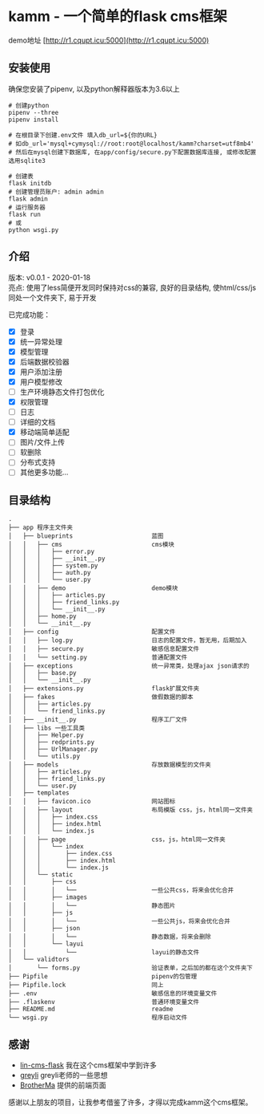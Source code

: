 # kamm - 一个简单的flask cms框架
demo地址 [http://r1.cqupt.icu:5000](http://r1.cqupt.icu:5000)
## 安装使用
确保您安装了pipenv, 以及python解释器版本为3.6以上  


```shell script
# 创建python
pipenv --three
pipenv install

# 在根目录下创建.env文件 填入db_url=${你的URL}
# 如db_url='mysql+cymysql://root:root@localhost/kamm?charset=utf8mb4'
# 然后在mysql创建下数据库, 在app/config/secure.py下配置数据库连接, 或修改配置选用sqlite3

# 创建表
flask initdb
# 创建管理员账户: admin admin
flask admin
# 运行服务器
flask run
# 或
python wsgi.py
```
## 介绍
版本: v0.0.1 - 2020-01-18  
亮点: 使用了less简便开发同时保持对css的兼容, 良好的目录结构, 使html/css/js同处一个文件夹下, 易于开发

已完成功能：

- [x] 登录
- [x] 统一异常处理
- [x] 模型管理
- [x] 后端数据校验器
- [x] 用户添加注册
- [x] 用户模型修改
- [ ] 生产环境静态文件打包优化
- [x] 权限管理
- [ ] 日志
- [ ] 详细的文档
- [x] 移动端简单适配
- [ ] 图片/文件上传
- [ ] 软删除
- [ ] 分布式支持
- [ ] 其他更多功能...

## 目录结构
    .
    ├── app 程序主文件夹
    │   ├── blueprints                      蓝图
    │   │   ├── cms                         cms模块
    │   │   │   ├── error.py
    │   │   │   ├── __init__.py
    │   │   │   ├── system.py
    │   │   │   ├── auth.py
    │   │   │   └── user.py
    │   │   ├── demo                        demo模块
    │   │   │   ├── articles.py
    │   │   │   ├── friend_links.py
    │   │   │   └── __init__.py
    │   │   ├── home.py
    │   │   └── __init__.py
    │   ├── config                          配置文件
    │   │   ├── log.py                      日志的配置文件，暂无用，后期加入
    │   │   ├── secure.py                   敏感信息配置文件
    │   │   └── setting.py                  普通配置文件
    │   ├── exceptions                      统一异常类，处理ajax json请求的
    │   │   ├── base.py
    │   │   └── __init__.py
    │   ├── extensions.py                   flask扩展文件夹
    │   ├── fakes                           做假数据的脚本
    │   │   ├── articles.py
    │   │   └── friend_links.py
    │   ├── __init__.py                     程序工厂文件
    │   ├── libs 一些工具类
    │   │   ├── Helper.py
    │   │   ├── redprints.py
    │   │   ├── UrlManager.py
    │   │   └── utils.py
    │   ├── models                          存放数据模型的文件夹
    │   │   ├── articles.py
    │   │   ├── friend_links.py
    │   │   └── user.py
    │   ├── templates
    │   │   ├── favicon.ico                 网站图标
    │   │   ├── layout                      布局模版 css，js，html同一文件夹
    │   │   │   ├── index.css 
    │   │   │   ├── index.html
    │   │   │   └── index.js
    │   │   ├── page                        css，js，html同一文件夹
    │   │   │   └── index
    │   │   │       ├── index.css
    │   │   │       ├── index.html
    │   │   │       └── index.js
    │   │   └── static
    │   │       ├── css
    │   │       │   └──                     一些公共css，将来会优化合并
    │   │       ├── images
    │   │       │   └──                     静态图片
    │   │       ├── js
    │   │       │   └──                     一些公共js，将来会优化合并
    │   │       ├── json
    │   │       │   └──                     静态数据，将来会删除
    │   │       └── layui
    │   │           └──                     layui的静态文件
    │   └── validtors
    │       └── forms.py                    验证表单，之后加的都在这个文件夹下
    ├── Pipfile                             pipenv的包管理
    ├── Pipfile.lock                        同上
    ├── .env                                敏感信息的环境变量文件
    ├── .flaskenv                           普通环境变量文件
    ├── README.md                           readme
    └── wsgi.py                             程序启动文件
## 感谢
* [lin-cms-flask](https://github.com/TaleLin/lin-cms-flask) 我在这个cms框架中学到许多
* [greyli](https://github.com/greyli) greyli老师的一些思想
* [BrotherMa](https://github.com/BrotherMa/layuiCMS) 提供的前端页面  

感谢以上朋友的项目，让我参考借鉴了许多，才得以完成kamm这个cms框架。